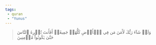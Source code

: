 ```yaml
---
tags: 
 - quran 
 - "Yunus"
---
```


> وَلَوۡ شَآءَ رَبُّكَ لَأٓمَنَ مَن فِي ٱلۡأَرۡضِ كُلُّهُمۡ جَمِيعًاۚ أَفَأَنتَ تُكۡرِهُ ٱلنَّاسَ حَتَّىٰ يَكُونُواْ مُؤۡمِنِينَ
